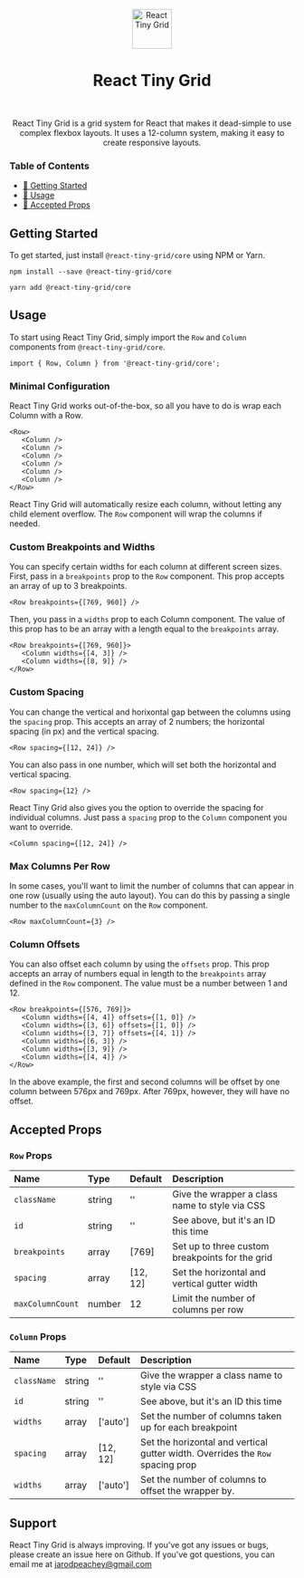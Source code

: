 <p align="center">
  <a href="https://react-tiny-grid.netlify.app">
    <img alt="React Tiny Grid" src="https://react-tiny-grid.netlify.app/images/logo.png" width="70" />
  </a>
</p>
<h1 align="center" style="border: none;">
  React Tiny Grid
</h1>
<br>
<p align="center">
  React Tiny Grid is a grid system for React that makes it dead-simple to use complex flexbox layouts. It uses a 12-column system, making it easy to create responsive layouts.
</p>


### Table of Contents

- [🚀 Getting Started](https://github.com/jarodpeachey/react-tiny-grid#getting-started)
- [💬 Usage](https://github.com/jarodpeachey/react-tiny-grid#usage)
- [🎨 Accepted Props](https://github.com/jarodpeachey/react-tiny-grid#accepted-props)

## Getting Started

To get started, just install `@react-tiny-grid/core` using NPM or Yarn.

```
npm install --save @react-tiny-grid/core
```

```
yarn add @react-tiny-grid/core
```

## Usage

To start using React Tiny Grid, simply import the `Row` and `Column` components from `@react-tiny-grid/core`.

```
import { Row, Column } from '@react-tiny-grid/core';
```

### Minimal Configuration

React Tiny Grid works out-of-the-box, so all you have to do is wrap each Column with a Row.

```
<Row>
   <Column />
   <Column />
   <Column />
   <Column />
   <Column />
   <Column />
</Row>
```

React Tiny Grid will automatically resize each column, without letting any child element overflow. The `Row` component will wrap the columns if needed.

### Custom Breakpoints and Widths

You can specify certain widths for each column at different screen sizes. First, pass in a `breakpoints` prop to the `Row` component. This prop accepts an array of up to 3 breakpoints.

```
<Row breakpoints={[769, 960]} />
```

Then, you pass in a `widths` prop to each Column component. The value of this prop has to be an array with a length equal to the `breakpoints` array.

```
<Row breakpoints={[769, 960]}>
   <Column widths={[4, 3]} />
   <Column widths={[8, 9]} />
</Row>
```

### Custom Spacing

You can change the vertical and horixontal gap between the columns using the `spacing` prop. This accepts an array of 2 numbers; the horizontal spacing (in px) and the vertical spacing.

```
<Row spacing={[12, 24]} />
```

You can also pass in one number, which will set both the horizontal and vertical spacing.

```
<Row spacing={12} />
```

React Tiny Grid also gives you the option to override the spacing for individual columns. Just pass a `spacing` prop to the `Column` component you want to override.

```
<Column spacing={[12, 24]} />
```

### Max Columns Per Row

In some cases, you'll want to limit the number of columns that can appear in one row (usually using the auto layout). You can do this by passing a single number to the `maxColumnCount` on the `Row` component.

```
<Row maxColumnCount={3} />
```

### Column Offsets

You can also offset each column by using the `offsets` prop. This prop accepts an array of numbers equal in length to the `breakpoints` array defined in the `Row` component. The value must be a number between 1 and 12.

```
<Row breakpoints={[576, 769]}>
   <Column widths={[4, 4]} offsets={[1, 0]} />
   <Column widths={[3, 6]} offsets={[1, 0]} />
   <Column widths={[3, 7]} offsets={[4, 1]} />
   <Column widths={[6, 3]} />
   <Column widths={[3, 9]} />
   <Column widths={[4, 4]} />
</Row>
```

In the above example, the first and second columns will be offset by one column between 576px and 769px. After 769px, however, they will have no offset.

## Accepted Props

### `Row` Props

| Name             | Type   | Default  | Description                                     |
| :--------------- | :----- | :------- | :---------------------------------------------- |
| `className`      | string | ''       | Give the wrapper a class name to style via CSS  |
| `id`             | string | ''       | See above, but it's an ID this time             |
| `breakpoints`    | array  | [769]    | Set up to three custom breakpoints for the grid |
| `spacing`        | array  | [12, 12] | Set the horizontal and vertical gutter width    |
| `maxColumnCount` | number | 12       | Limit the number of columns per row             |

### `Column` Props

| Name        | Type   | Default  | Description                                                                    |
| :---------- | :----- | :------- | :----------------------------------------------------------------------------- |
| `className` | string | ''       | Give the wrapper a class name to style via CSS                                 |
| `id`        | string | ''       | See above, but it's an ID this time                                            |
| `widths`    | array  | ['auto'] | Set the number of columns taken up for each breakpoint                         |
| `spacing`   | array  | [12, 12] | Set the horizontal and vertical gutter width. Overrides the `Row` spacing prop |
| `widths`    | array  | ['auto'] | Set the number of columns to offset the wrapper by.                            |

## Support

React Tiny Grid is always improving. If you've got any issues or bugs, please create an issue here on Github. If you've got questions, you can email me at jarodpeachey@gmail.com
